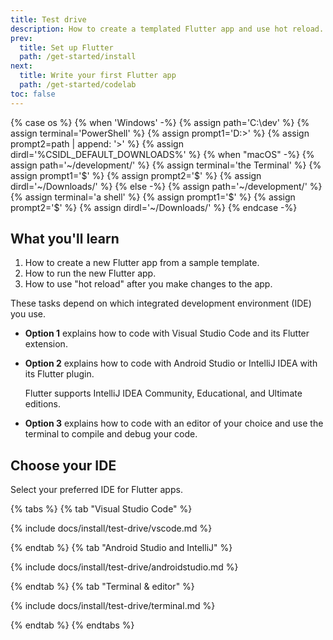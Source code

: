 ```yaml
---
title: Test drive
description: How to create a templated Flutter app and use hot reload.
prev:
  title: Set up Flutter
  path: /get-started/install
next:
  title: Write your first Flutter app
  path: /get-started/codelab
toc: false
---
```


{% case os %}
{% when 'Windows' -%}
   {% assign path='C:\dev\' %}
   {% assign terminal='PowerShell' %}
   {% assign prompt1='D:>' %}
   {% assign prompt2=path | append: '>' %}
   {% assign dirdl='%CSIDL_DEFAULT_DOWNLOADS%\' %}
{% when "macOS" -%}
   {% assign path='~/development/' %}
   {% assign terminal='the Terminal' %}
   {% assign prompt1='$' %}
   {% assign prompt2='$' %}
   {% assign dirdl='~/Downloads/' %}
{% else -%}
   {% assign path='~/development/' %}
   {% assign terminal='a shell' %}
   {% assign prompt1='$' %}
   {% assign prompt2='$' %}
   {% assign dirdl='~/Downloads/' %}
{% endcase -%}

## What you'll learn

1. How to create a new Flutter app from a sample template.
1. How to run the new Flutter app.
1. How to use "hot reload" after you make changes to the app.


These tasks depend on which integrated development environment (IDE) you use.

* **Option 1** explains how to code with Visual Studio Code and
  its Flutter extension.

* **Option 2** explains how to code with Android Studio or IntelliJ IDEA with
  its Flutter plugin.

  Flutter supports IntelliJ IDEA Community, Educational, and Ultimate editions.

* **Option 3** explains how to code with an editor of your choice and use
  the terminal to compile and debug your code.

## Choose your IDE

Select your preferred IDE for Flutter apps.

{% tabs %}
{% tab "Visual Studio Code" %}

{% include docs/install/test-drive/vscode.md %}

{% endtab %}
{% tab "Android Studio and IntelliJ" %}

{% include docs/install/test-drive/androidstudio.md %}

{% endtab %}
{% tab "Terminal & editor" %}

{% include docs/install/test-drive/terminal.md %}

{% endtab %}
{% endtabs %}
